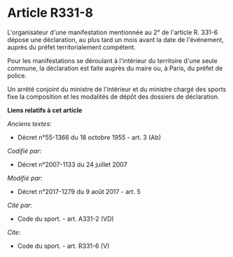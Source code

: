 # Article R331-8

L'organisateur d'une manifestation mentionnée au 2° de l'article R. 331-6 dépose une déclaration, au plus tard un mois avant
la date de l'événement, auprès du préfet territorialement compétent. 

Pour les manifestations se déroulant à l'intérieur du territoire d'une seule commune, la déclaration est faite auprès du
maire ou, à Paris, du préfet de police. 

Un arrêté conjoint du ministre de l'intérieur et du ministre chargé des sports fixe la composition et les modalités de dépôt
des dossiers de déclaration.

**Liens relatifs à cet article**

_Anciens textes_:

  - Décret n°55-1366 du 18 octobre 1955 - art. 3 (Ab)

_Codifié par_:

  - Décret n°2007-1133 du 24 juillet 2007

_Modifié par_:

  - Décret n°2017-1279 du 9 août 2017 - art. 5

_Cité par_:

  - Code du sport. - art. A331-2 (VD)

_Cite_:

  - Code du sport. - art. R331-6 (V)
